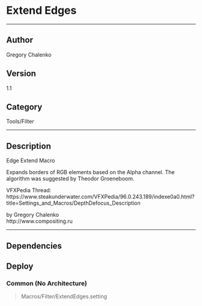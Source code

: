 # Extend Edges
___

## Author
Gregory Chalenko

## Version
1.1

## Category
Tools/Filter

___

## Description
<p>Edge Extend Macro</p>

<p>Expands borders of RGB elements based on the Alpha channel. The algorithm was suggested by Theodor Groeneboom.</p>

<p>VFXPedia Thread:<br>
https://www.steakunderwater.com/VFXPedia/96.0.243.189/indexe0a0.html?title=Settings_and_Macros/DepthDefocus_Description</p>

<p>by Gregory Chalenko<br>
http://www.compositing.ru</p>

___

## Dependencies

## Deploy

### Common (No Architecture)

> Macros/Filter/ExtendEdges.setting  
